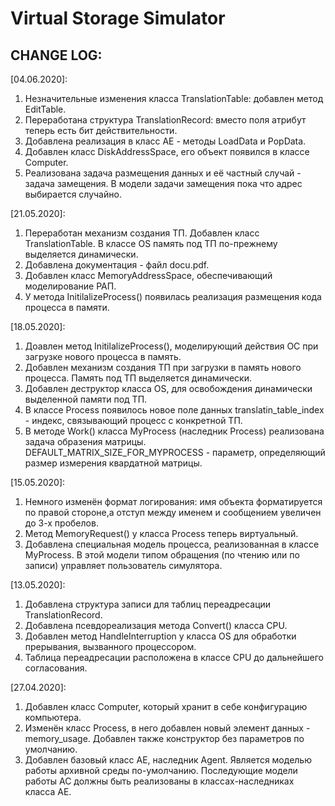 # Virtual Storage Simulator
## CHANGE LOG:
[04.06.2020]:
1. Незначительные изменения класса TranslationTable: добавлен метод EditTable.
2. Переработана структура TranslationRecord: вместо поля атрибут теперь есть бит действительности.
3. Добавлена реализация в класс AE - методы LoadData и PopData.
4. Добавлен класс DiskAddressSpace, его объект появился в классе Computer.
5. Реализована задача размещения данных и её частный случай - задача замещения. В модели задачи замещения пока что адрес выбирается случайно.


[21.05.2020]:
1. Переработан механизм создания ТП. Добавлен класс TranslationTable. В классе OS память под ТП по-прежнему выделяется динамически.
2. Добавлена документация - файл docu.pdf.
3. Добавлен класс MemoryAddressSpace, обеспечивающий моделирование РАП.
4. У метода InitilalizeProcess() появилась реализация размещения кода процесса в памяти.

[18.05.2020]:
1. Доавлен метод InitilalizeProcess(), моделирующий действия ОС при загрузке нового процесса в память.
2. Добавлен механизм создания ТП при загрузки в память нового процесса. Память под ТП выделяется динамически.
3. Добавлен деструктор класса OS, для освобождения динамически выделенной памяти под ТП.
4. В классе Process появилось новое поле данных translatin_table_index - индекс, связывающий процесс с конкретной ТП.
5. В методе Work() класса MyProcess (наследник Process) реализована задача образения матрицы. DEFAULT_MATRIX_SIZE_FOR_MYPROCESS - параметр, определяющий размер измерения квардатной матрицы.

[15.05.2020]:
1. Немного изменён формат логирования: имя объекта форматируется по правой стороне,а отступ между именем и сообщением увеличен до 3-х пробелов.
2. Метод MemoryRequest() у класса Process теперь виртуальный.
3. Добавлена специальная модель процесса, реализованная в классе MyProcess. В этой модели типом обращения (по чтению или по записи) управляет пользователь симулятора.

[13.05.2020]:
1. Добавлена структура записи для таблиц переадресации TranslationRecord.
2. Добавлена псевдореализация метода Convert() класса CPU.
3. Добавлен метод HandleInterruption у класса OS для обработки прерывания, вызванного процессором.
4. Таблица переадресации расположена в классе CPU до дальнейшего согласования.

[27.04.2020]:
1. Добавлен класс Computer, который хранит в себе конфигурацию компьютера.
2. Изменён класс Process, в него добавлен новый элемент данных - memory_usage. Добавлен   также конструктор без параметров по умолчанию.
3. Добавлен базовый класс AE, наследник Agent. Является моделью работы архивной среды по-умолчанию. Последующие модели работы АС должны быть реализованы в классах-наследниках класса AE.